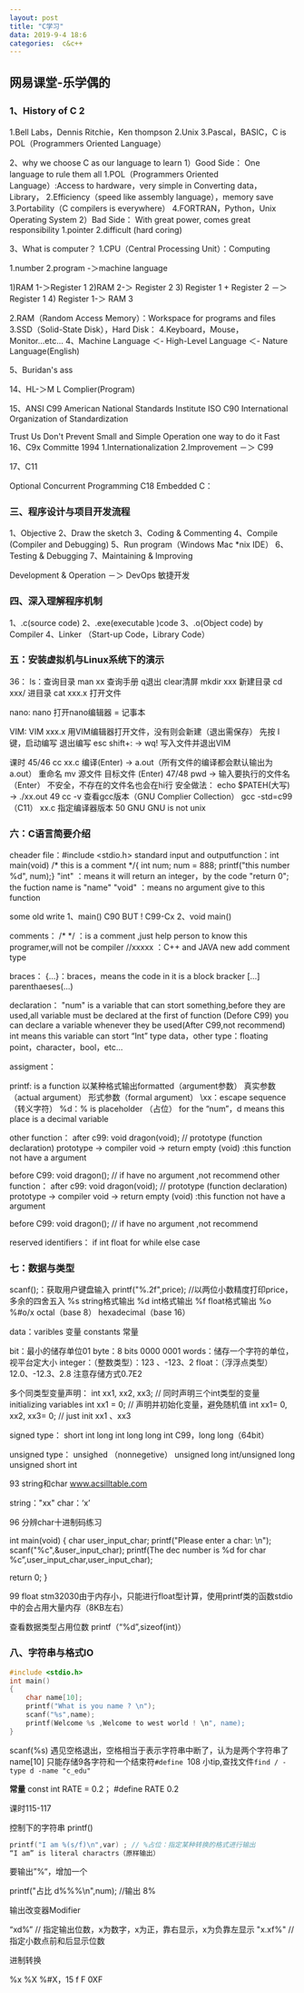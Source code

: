 ```yaml
---
layout: post
title: "C学习"
data: 2019-9-4 18:6
categories:  c&c++
---
```


## 网易课堂-乐学偶的

### 1、History of C 2

1.Bell Labs，Dennis Ritchie，Ken thompson
2.Unix
3.Pascal，BASIC，C is POL（Programmers Oriented Language）
<!--more-->
 2、why we choose C as our language to learn
1）Good Side：
One language to rule them all
1.POL（Programmers Oriented Language）:Access to hardware，very simple in Converting data，Library，
2.Efficiency（speed like assembly language），memory save
3.Portability（C compilers is everywhere）
4.FORTRAN，Python，Unix Operating System
2）Bad Side：
With great power, comes great responsibility
1.pointer
2.difficult (hard coring)

3、What is computer？
1.CPU（Central Processing Unit）：Computing

1.number
2.program -＞machine language

1)RAM 1-＞Register 1
2)RAM 2-＞ Register 2
3) Register 1 + Register 2 －＞ Register 1
4) Register 1-＞ RAM 3

2.RAM（Random Access Memory）：Workspace for programs and files
3.SSD（Solid-State Disk），Hard Disk：
4.Keyboard，Mouse，Monitor...etc...
4、Machine Language ＜- High-Level Language ＜- Nature Language(English)

5、Buridan's ass

14、HL-＞M L Complier(Program)

15、ANSI C99 American National Standards Institute
ISO C90 International Organization of Standardization

Trust Us
Don't Prevent
Small and Simple
Operation one way to do it
Fast
16、C9x Committe 1994
1.Internationalization
2.Improvement －＞ C99

17、C11

Optional
Concurrent Programming
C18 Embedded C：
### 三、程序设计与项目开发流程

1、Objective
2、Draw the sketch
3、Coding & Commenting
4、Compile (Compiler and Debugging)
5、Run program（Windows Mac *nix IDE）
6、Testing & Debugging
7、Maintaining & Improving

Development & Operation －＞ DevOps 敏捷开发

### 四、深入理解程序机制

1、.c(source code)
2、.exe(executable )code
3、.o(Object code) by Compiler
4、Linker （Start-up Code，Library Code）

### 五：安装虚拟机与Linux系统下的演示

36：
ls：查询目录
man xx 查询手册
q退出 clear清屏
mkdir xxx 新建目录
cd xxx/ 进目录
cat xxx.x 打开文件

nano:
nano 打开nano编辑器 = 记事本

VIM:
VIM xxx.x 用VIM编辑器打开文件，没有则会新建（退出需保存）
先按 I 键，启动编写 退出编写 esc
shift+: -> wq! 写入文件并退出VIM

课时 45/46
cc xx.c 编译(Enter) -> a.out（所有文件的编译都会默认输出为a.out）
重命名 mv 源文件 目标文件 (Enter)
47/48
pwd -> 输入要执行的文件名（Enter） 不安全，不存在的文件名也会在hi行
安全做法：
echo $PATEH(大写) -> ./xx.out
49
cc -v 查看gcc版本（GNU Complier Collection）
gcc -std=c99（C11） xx.c 指定编译器版本
50
GNU GNU is not unix

### 六：C语言简要介绍

cheader file：#include <stdio.h> standard input and outputfunction：int main(void) /* this is a comment */{    int num;    num = 888;    printf("this number %d", num);}
"int" ：means it will return an integer，by the code "return 0";
the fuction name is "name"
"void" ：means no argument give to this function

some old write
1、main() C90 BUT ! C99-Cx
2、void main()

comments：
/* */ ：is a comment ,just help person to know this programer,will not be compiler
//xxxxx ：C++ and JAVA new add comment type

braces：
{...}：braces，means the code in it is a block
bracker [...]
parenthaeses(...)

declaration：
"num" is a variable that can stort something,before they are used,all variable must be declared at the first of function (Defore C99)
you can declare a variable whenever they be used(After C99,not recommend)
int means this variable can stort “Int” type data，other type：floating point，character，bool，etc...

assigment：

printf: is a function
以某种格式输出formatted（argument参数） 真实参数（actual argument） 形式参数（formal argument）
\xx：escape sequence（转义字符）
%d：% is placeholder （占位） for the “num”，d means this place is a decimal variable

other function：
after c99:
void dragon(void); // prototype (function declaration)
prototype -> compiler
void -> return empty
(void) :this function not have a argument

before C99:
void dragon(); // if have no argument ,not recommend
other function：
after c99:
void dragon(void); // prototype (function declaration)
prototype -> compiler
void -> return empty
(void) :this function not have a argument

before C99:
void dragon(); // if have no argument ,not recommend

reserved identifiers：
if int float for while else case

### 七：数据与类型

scanf();：获取用户键盘输入
printf("%.2f",price); //以两位小数精度打印price，多余的四舍五入
%s string格式输出
%d int格式输出
%f float格式输出
%o
%#o/x
octal（base 8）
hexadecimal（base 16）

data：varibles 变量 constants 常量

bit：最小的储存单位01
byte：8 bits 0000 0001
words：储存一个字符的单位，视平台定大小
integer：（整数类型）：123 、-123、2
float：（浮浮点类型）12.0、-12.3、2.8 注意存储方式0.7E2

多个同类型变量声明：
int xx1, xx2, xx3; // 同时声明三个int类型的变量
initializing variables
int xx1 = 0; // 声明并初始化变量，避免随机值
int xx1= 0, xx2, xx3= 0; // just init xx1 、xx3

signed type：
short int
long int
long long int C99，long long（64bit）

unsigned type：
unsighed （nonnegetive）
unsigned long int/unsigned long unsigned short int

93 string和char
www.acsilltable.com

string："xx"
char：‘x’

96 分辨char十进制码练习

int main(void)
{
char user_input_char;
printf("Please enter a char: \n");
scanf("%c",&user_input_char);
printf(The dec number is %d for char %c”,user_input_char,user_input_char);

return 0;
}

99 float
stm32030由于内存小，只能进行float型计算，使用printf类的函数stdio中的会占用大量内存（8KB左右）

查看数据类型占用位数
printf（“%d”,sizeof(int)）

### 八、字符串与格式IO

```c 
#include <stdio.h>
int main()
{
    char name[10];
    printf("What is you name ? \n");
    scanf("%s",name);
    printf(Welcome %s ,Welcome to west world ! \n", name);
}
```
scanf(%s) 遇见空格退出，空格相当于表示字符串中断了，认为是两个字符串了name[10] 只能存储9各字符和一个结束符`#define `108 小tip,查找文件`find / -type d -name "c_edu"`

**常量**
const int RATE =  0.2；
#define RATE 0.2

课时115-117

控制下的字符串 printf()
```c 
printf("I am %(s/f)\n",var) ; // %占位：指定某种转换的格式进行输出
“I am” is literal charactrs（原样输出）
```
要输出”%“，增加一个

printf("占比 d%%%\n",num);  //输出 8%

输出改变器Modifier

“xd%”  // 指定输出位数，x为数字，x为正，靠右显示，x为负靠左显示
"x.xf%" // 指定小数点前和后显示位数

进制转换

%x  %X   %#X，15
f F 0XF
